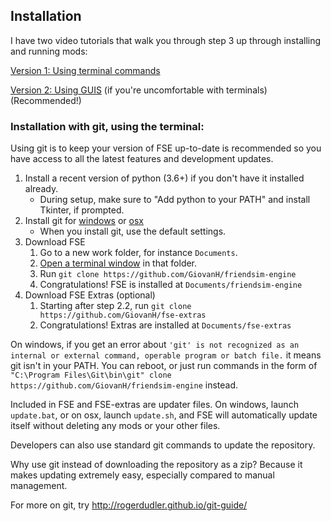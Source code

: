 ## Installation

I have two video tutorials that walk you through step 3 up through installing and running mods:

[Version 1: Using terminal commands](https://youtu.be/tMxyXuX_DIA)

[Version 2: Using GUIS](https://youtu.be/qcYgbOkllpE) (if you're uncomfortable with terminals) (Recommended!)

### Installation with git, using the terminal:

Using git is to keep your version of FSE up-to-date is recommended so you have access to all the latest features and development updates.

1. Install a recent version of python (3.6+) if you don't have it installed already. 
   - During setup, make sure to "Add python to your PATH" and install Tkinter, if prompted.
2. Install git for [windows](http://msysgit.github.io/) or [osx](http://git-scm.com/download/mac)
   - When you install git, use the default settings. 
3. Download FSE
   1. Go to a new work folder, for instance `Documents`.
   2. [Open a terminal window](#opening-a-terminal) in that folder.
   3. Run `git clone https://github.com/GiovanH/friendsim-engine`
   4. Congratulations! FSE is installed at `Documents/friendsim-engine`
4. Download FSE Extras (optional)
   1. Starting after step 2.2, run `git clone https://github.com/GiovanH/fse-extras`
   2. Congratulations! Extras are installed at `Documents/fse-extras`


On windows, if you get an error about `'git' is not recognized as an internal or external command, operable program or batch file.` it means git isn't in your PATH. You can reboot, or just run commands in the form of `"C:\Program Files\Git\bin\git" clone https://github.com/GiovanH/friendsim-engine` instead.

Included in FSE and FSE-extras are updater files. On windows, launch `update.bat`, or on osx, launch `update.sh`, and FSE will automatically update itself without deleting any mods or your other files.

Developers can also use standard git commands to update the repository.

Why use git instead of downloading the repository as a zip? Because it makes updating extremely easy, especially compared to manual management.

For more on git, try http://rogerdudler.github.io/git-guide/
